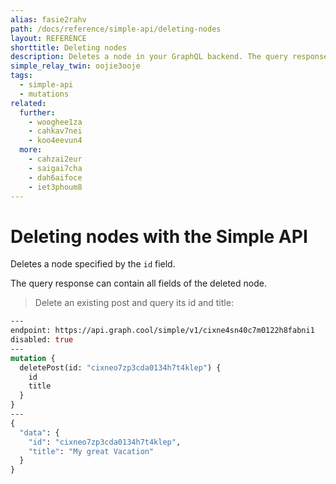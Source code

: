 ```yaml
---
alias: fasie2rahv
path: /docs/reference/simple-api/deleting-nodes
layout: REFERENCE
shorttitle: Deleting nodes
description: Deletes a node in your GraphQL backend. The query response can contain all fields of the deleted node.
simple_relay_twin: oojie3ooje
tags:
  - simple-api
  - mutations
related:
  further:
    - wooghee1za
    - cahkav7nei
    - koo4eevun4
  more:
    - cahzai2eur
    - saigai7cha
    - dah6aifoce
    - iet3phoum8
---
```


# Deleting nodes with the Simple API

Deletes a node specified by the `id` field.

The query response can contain all fields of the deleted node.

> Delete an existing post and query its id and title:

```graphql
---
endpoint: https://api.graph.cool/simple/v1/cixne4sn40c7m0122h8fabni1
disabled: true
---
mutation {
  deletePost(id: "cixneo7zp3cda0134h7t4klep") {
    id
    title
  }
}
---
{
  "data": {
    "id": "cixneo7zp3cda0134h7t4klep",
    "title": "My great Vacation"
  }
}
```
